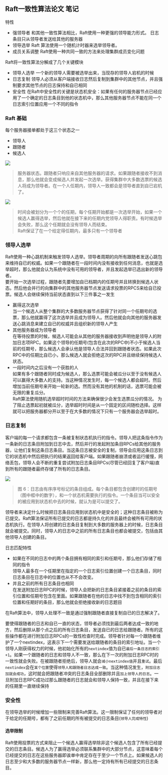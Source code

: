 ## Raft一致性算法论文 笔记

特性
- 强领导者 
  和其他一致性算法相比，Raft使用一种更强的领导能力形式。
  日志条目只从领导者发送给其他的服务器
- 领导选举 
  Raft 算法使用一个随机计时器来选举领导者。
- 成员关系调整
  Raft使用一种共同一致的方法来处理集群成员变化问题
 

Raft将一致性算法分解成了几个关键模块
- 领导人选举
  一个新的领导人需要被选举出来，当现存的领导人宕机的时候
- 日志复制
  领导人必须从客户端接收日志然后复制到集群中的其他节点，并且强制要求其他节点的日志保持和自已相同
- 安全性
  在Raft中安全性的关键是状态机安全：如果有任何的服务器节点已经应用了一个确定的日志条目到他的状态机中，那么其他服务器节点不能在同一个日志索引位置应用一个不同的指令


### Raft 基础
每个服务器接单都处于这三个状态之一
- 领导人
- 跟随者
- 候选人

![](https://github.com/maemual/raft-zh_cn/raw/master/images/raft-%E5%9B%BE4.png)
>服务器状态。跟随者只响应来自其他服务器的请求。如果跟随者接收不到消息，那么他就会变成候选人并发起一次选举。获得集群中大多数选票的候选人将成为领导者。在一个人任期内，领导人一致都会是领导者直到自已宕机了。

![](https://github.com/maemual/raft-zh_cn/blob/master/images/raft-%E5%9B%BE5.png)
>时间会被划分为一个个的任期，每个任期开始都是一次选举开始，如果一个候选人赢得选举，然后他就在接下来的任期内党领导人得职责。有时候选举会失败，那么这个任期就会没有领导人而结束。  
Raft保证了在一个给定得任期内，最多只有一个领导者

### 领导人选举

Raft使用一种心跳机制来触发领导人选举。领导者周期的向所有跟随者发送心跳包来维持自已的权威。如果一个跟随者在一段时间内没有接收到任何消息，也就是选举超时，那么他就会认为系统中没有可用的领导者，并且发起选举已选出新的领导者。  
要开始一次选举过程，跟随者先要增加自已档期内的任期号并且转换到候选人状态。然后他会并行的向集群中的其他服务器节点发送请求投票的RPCS来给自已投票。候选人会继续保持当前状态直到以下三件事之一发生
- 赢得这次选举  
  当一个候选人从整个集群的大多数服务器节点获得了针对同一个任期号的选票，那么他就赢得了这次选举并且成为领导人。然后他就会向其他的服务器发送心跳消息来建立自已的权威并且组织新的领导人产生
- 其他服务器成为领导者  
  在等待投票的时候，候选人可能会从其他的服务器接收到声明他是领导人的附加日志项RPC。如果这个领导的任期号(包含在此次的RPC中)不小于候选人当前的任期号，那么候选人会承认他是领导人合法并回到跟随者状态。如果此次RPC中的任期比自已小，那么候选人就会拒绝这次的RPC并且继续保持候选人状态。 
- 一段时间内之后没有一个获胜的人  
  如果有多个跟随者同时成为候选人，那么选票可能会被瓜分以至于没有候选人可以赢得大多数人的支持。当这种情况发生时，每一个候选人都会超时。然后增加当前任期号来开始一轮新的选。然而没有其他的机制的话，选票可能会被无限的重复瓜分。  
  Raft算法使用随机选举超时时间的方法来确保很少会发生选票瓜分的情况。 为了阻止选票起初就被瓜分，选举超时时间是从一个固定的区间随检选择。这样就可以把服务器都分开以至于在大多数的情况下只有一个服务器会选举超时。


### 日志复制 
客户端的每一个请求都包含一条被复制状态机执行的指令。领导人把这条指令作为一条新的日志条目附加到日志中去，然后并行的发起附加条目RPCs给其他的服务器，让他们复制这条日志条目。当这条日志被安全的复制，领导会应用这条日志到它的状态机中然后把执行的结果返回给客户端。如果跟随者崩溃或者运行缓慢，网络丢包，领导人会不断的重复尝试附加日志条目RPCs(尽管已经回复了客户端)直到所有的跟随者最终存储了所有的日志条目。

![](https://github.com/maemual/raft-zh_cn/raw/master/images/raft-%E5%9B%BE6.png)
>图 6：日志由有序序号标记的条目组成。每个条目都包含创建时的任期号（图中框中的数字），和一个状态机需要执行的指令。一个条目当可以安全的被应用到状态机中去的时候，就认为是可以提交了。


领导者来决定什么时候把日志条目应用到状态机中是安全的；这种日志条目被称为已提交。Raft算法保证所有已提交的日志都是持久化的并且最终会被所有可用的状态机执行。在领导人将创建的日志条目复制到大多数的服务器上的时候，日志条目就会被提交。同时，领导人的日志中之前的所有日志条目也都会被提交，包括由其他领导人创建的条目。

日志匹配特性 
- 如果在不同的日志中的两个条目拥有相同的索引和任期号，那么他们存储了相同的指令  
  领导人最多在一个任期里在指定的一个日志索引位置创建一个日志条目，同时日志条目在日志中的位置也从不不会改变。
- 并且之前的所有日志条目也相同  
  在发送附加日志RPC的时候，领导人会把新的日志条目紧接着之前的条目的索引位置和任期号包含在里面。如果跟随者在他的日志中找不到包含相同的索引位置和任期好的条目，那么他就会拒绝接收新的日志题目


在Raft算法中，领导人处理不一致是通过强制跟随者直接复制自已的日志解决了。

要使得跟随者的日志和自已一直的状态，领导者必须找到最后两者达成一致的地方，然后删除从那个点之后的所有日志条目，发送自已的日志给跟随者。所有的这些操作都在进行附加日志RPCs的一致性检查时完成。领导者针对每一个跟随者维护了一个nextindex，这表示下一个需要发送给跟随者的条目的索引地址。当一个领导人刚获得权力的时候，他初始化所有的`nextindex`值为自已`最后一条日志的索引+1`。如果一个跟随者的日志和领导人不一致，那么在下一次的附加日志RPC时的一致性就会失败。在被跟随者拒绝后，领导人就会`减小nextindex值`并且`重试`。最后`nextindex`会在`某个位置`使得`领导人和跟随者日志达成一致`。当这种情况发生，`附加日志加就会成功`，这时就会把跟随者冲突的日志条目全部删除并且`加上领导人的日志`。一旦附加日志RPC成功过那么跟随者的日志就会和领导人保持一致，并且在接下来的任期里一直继续保持



### 安全性

在领导选举的时候增加一些限制来完善Raft算法。这一限制保证了任何的领导者对于给定的任期号，都有了之前任期的所有被提交的日志条目(`领导人完成特性`)


#### 选举限制
Raft使用投票的方式来阻止一个候选人赢得选举除非这个候选人包含了所有已经提交的日志条目。候选人为了赢得选举必须联系集群中的大部分节点，这意味着每个已经提交的日志在这些服务器即诶单中肯定存在于至少一个节点上。如果候选人的日志至少和大多数的服务器节点一样新，那么他一定持有所有已经提交的日志条目。




